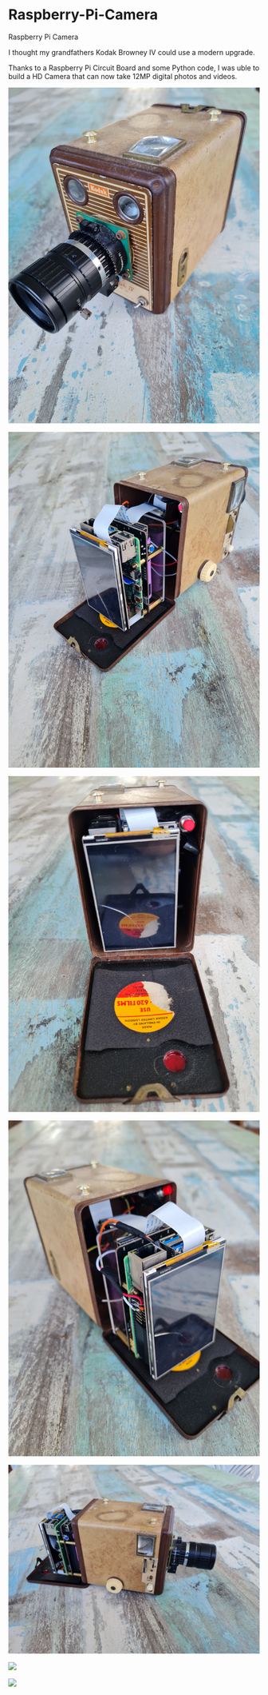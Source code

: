 # Raspberry-Pi-Camera
Raspberry Pi Camera

I thought my grandfathers Kodak Browney IV could use a modern upgrade. 

Thanks to a Raspberry Pi Circuit Board and some Python code, I was uble to build a HD Camera that can now take 12MP digital photos and videos.

![](1.jpg)

![](2.jpg)

![](3.jpg)

![](4.jpg)

![](5.jpg)

![](6.HEIC)

![](7.HEIC)
